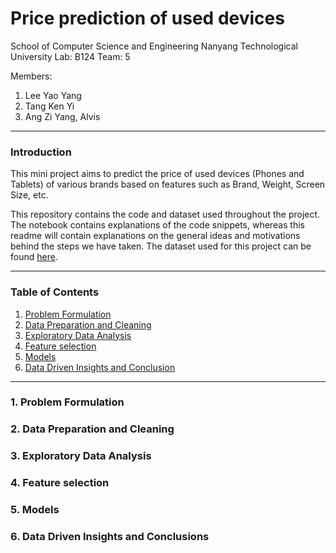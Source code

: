 # Price prediction of used devices

School of Computer Science and Engineering
Nanyang Technological University
Lab: B124
Team: 5

Members:

1. Lee Yao Yang
2. Tang Ken Yi
3. Ang Zi Yang, Alvis

---

### Introduction

This mini project aims to predict the price of used devices (Phones and Tablets) of various brands based on features such as Brand, Weight, Screen Size, etc.

This repository contains the code and dataset used throughout the project.
The notebook contains explanations of the code snippets, whereas this readme will contain explanations on the general ideas and motivations behind the steps we have taken.
The dataset used for this project can be found [here](https://www.kaggle.com/code/kavya2099/used-phone-price-prediction/notebook).

---

### Table of Contents

1. [Problem Formulation](#1-Problem-Formlation)
2. [Data Preparation and Cleaning](#2-Data-Preparation-and-Cleaning)
3. [Exploratory Data Analysis](#3-Exploratory-Data-Analysis)
4. [Feature selection](#4-Feature-Selection)
5. [Models](#5-Models)
6. [Data Driven Insights and Conclusion](#6-Data-Driven-Insights-and-Conclusion)

---

### 1. Problem Formulation

### 2. Data Preparation and Cleaning

### 3. Exploratory Data Analysis

### 4. Feature selection

### 5. Models

### 6. Data Driven Insights and Conclusions
